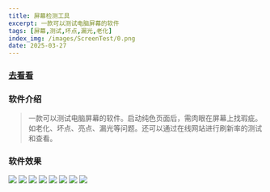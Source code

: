 ```yaml
---
title: 屏幕检测工具
excerpt: 一款可以测试电脑屏幕的软件
tags: [屏幕,测试,坏点,漏光,老化]
index_img: /images/ScreenTest/0.png
date: 2025-03-27
---
```


### [去看看](https://item.taobao.com/item.htm?id=902685902987)

### 软件介绍
>一款可以测试电脑屏幕的软件。启动纯色页面后，需肉眼在屏幕上找瑕疵。如老化、坏点、亮点、漏光等问题。还可以通过在线网站进行刷新率的测试和查看。

### 软件效果
![](/images/ScreenTest/1.png)
![](/images/ScreenTest/2.png)
![](/images/ScreenTest/3.jpeg)
![](/images/ScreenTest/4.jpg)
![](/images/ScreenTest/5.jpg)
![](/images/ScreenTest/6.webp)
![](/images/ScreenTest/7.jpeg)
![](/images/ScreenTest/8.jpg)